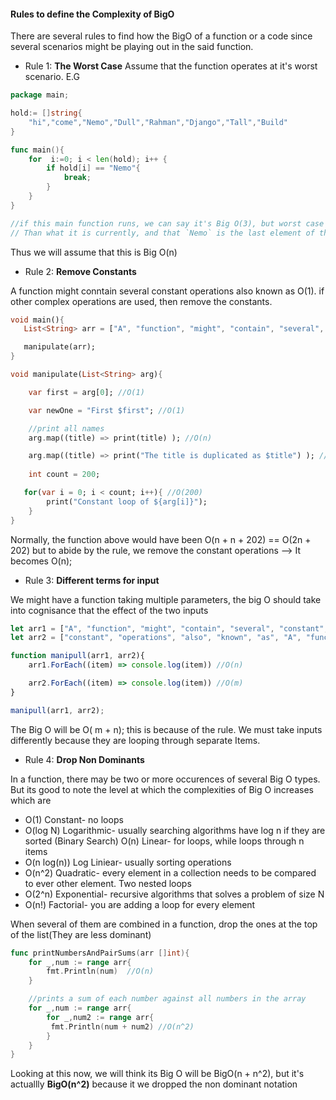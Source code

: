 
#### Rules to define the Complexity of BigO

There are several rules to find how the BigO of a function or a code since several scenarios might be playing out
in the said function.


- Rule 1: **The Worst Case**
Assume that the function operates at it's worst scenario. E.G

```go
package main;

hold:= []string{
    "hi","come","Nemo","Dull","Rahman","Django","Tall","Build"
}

func main(){
    for  i:=0; i < len(hold); i++ {
        if hold[i] == "Nemo"{
            break;
        }
    }
}

//if this main function runs, we can say it's Big O(3), but worst case scenario will assume the array is larger
// Than what it is currently, and that `Nemo` is the last element of the array
```
Thus we will assume that this is Big O(n)

- Rule 2: **Remove Constants**

A function might conntain several constant operations also known as O(1). if other complex operations are used, then remove the constants.
```dart
void main(){
   List<String> arr = ["A", "function", "might", "contain", "several", "constant", "operations", "also", "known", "as"];

   manipulate(arr);
}

void manipulate(List<String> arg){

    var first = arg[0]; //O(1)

    var newOne = "First $first"; //O(1)

    //print all names
    arg.map((title) => print(title) ); //O(n)

    arg.map((title) => print("The title is duplicated as $title") ); //O(n)
    
    int count = 200;

   for(var i = 0; i < count; i++){ //O(200)
        print("Constant loop of ${arg[i]}");
    }
}
```
Normally, the function above would have been O(n + n + 202) == O(2n + 202) but to abide by the rule, we remove the constant operations
--> It becomes O(n);

- Rule 3: **Different terms for input**

We might have a function taking multiple parameters, the big O should take into cognisance that the effect of the two inputs

```ts
let arr1 = ["A", "function", "might", "contain", "several", "constant", "operations", "also", "known", "as"];
let arr2 = ["constant", "operations", "also", "known", "as", "A", "function", "might", "contain", "several", ];

function manipull(arr1, arr2){
    arr1.ForEach((item) => console.log(item)) //O(n)

    arr2.ForEach((item) => console.log(item)) //O(m)
}

manipull(arr1, arr2);
```
The Big O will be O( m + n); this is because of the rule. We must take inputs differently because they are looping through separate Items.

- Rule 4: **Drop Non Dominants**

In a function, there may be two or more occurences of several Big O types. But its good to note the level at which
the complexities of Big O increases which are 
 * O(1) Constant- no loops
 * O(log N) Logarithmic- usually searching algorithms have log n if they are sorted (Binary Search) O(n) Linear- for loops, while loops through n items
 * O(n log(n)) Log Liniear- usually sorting operations
 * O(n^2) Quadratic- every element in a collection needs to be compared to ever other element. Two nested loops
 * O(2^n) Exponential- recursive algorithms that solves a problem of size N
 * O(n!) Factorial- you are adding a loop for every element

When several of them are combined in a function, drop the ones at the top of the list(They are less dominant)

```go
func printNumbersAndPairSums(arr []int){
    for _,num := range arr{
        fmt.Println(num)  //O(n)
    }

    //prints a sum of each number against all numbers in the array
    for _,num := range arr{
        for _,num2 := range arr{
         fmt.Println(num + num2) //O(n^2)
        }
    }
}

```
Looking at this now, we will think its Big O will be BigO(n + n^2), but it's actuallly **BigO(n^2)** because it we dropped the non dominant notation
